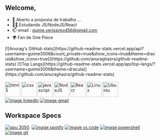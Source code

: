 ## Welcome,

- 🤝 Aberto a proposta de trabalho ...
- 🧑‍💻 Estudando JS/NodeJS/React
- 📫 email : guime.verissimo456@gmail.com
- 🌍 Fan de One Piece

<div>
    [![Anurag's GitHub stats](https://github-readme-stats.vercel.app/api?username=guime3006&count_private=true&show_icons=true&theme=dracula&show_icons=true)](https://github.com/anuraghazra/github-readme-stats)
    [![Top Langs](https://github-readme-stats.vercel.app/api/top-langs/?username=guime3006&theme=dracula)](https://github.com/anuraghazra/github-readme-stats)
</div>

<div style="display: inline-block;"><br>
    <img alt="html5" height="50" width="50" src="https://cdn.jsdelivr.net/gh/devicons/devicon/icons/html5/html5-original-wordmark.svg"/>
    <img alt="css" height="50" width="50" src="https://cdn.jsdelivr.net/gh/devicons/devicon/icons/css3/css3-original-wordmark.svg" />
    <img alt="javascript" height="50" width="50" src="https://cdn.jsdelivr.net/gh/devicons/devicon/icons/javascript/javascript-original.svg" />
    <img alt="NodeJS" height="50" width="50" src="https://cdn.jsdelivr.net/gh/devicons/devicon/icons/nodejs/nodejs-original.svg" />
    <img alt="React" height="50" width="50" src="https://cdn.jsdelivr.net/gh/devicons/devicon/icons/react/react-original-wordmark.svg" />
    <img alt="Linux" height="50" width="50" src="https://cdn.jsdelivr.net/gh/devicons/devicon/icons/linux/linux-original.svg" />
    <img alt="Ubuntu" height="50" width="50" src="https://cdn.jsdelivr.net/gh/devicons/devicon/icons/ubuntu/ubuntu-plain-wordmark.svg" />       
</div>
  
 <br>
 <a href="https://www.linkedin.com/in/guilherme-ver%C3%ADssimo-7a6b54136/" target="_blank"> <img src="https://img.shields.io/badge/LinkedIn-0077B5?style=for-the-badge&logo=linkedin&logoColor=white" alt="image linkedln"      target="_blank"></a>
 <a href="mailto:guime.verissimo456@gmail.com" target="_blank"> <img src="https://img.shields.io/badge/Gmail-D14836?style=for-the-badge&logo=gmail&logoColor=white" alt="image gmail"></a> 

## Workspace Specs

<div>
    <a href="#"><img src="https://img.shields.io/badge/NVIDIA-GTX3050-76B900?style=for-the-badge&logo=nvidia&logoColor=white" alt="gpu 3050" target="_blank"></a>
    <a href="#"> <img src="https://img.shields.io/badge/AMD-Ryzen_5_5500-ED1C24?style=for-the-badge&logo=amd&logoColor=white" alt="" target="_blank"></a>
    <a href="https://open.spotify.com/user/guime.verissimo456?si=4892690246c34d8f" target="_blank"> <img src="https://img.shields.io/badge/Spotify-1ED760?&style=for-the-badge&logo=spotify&logoColor=white" alt="image spotify" target="_blank"></a>
    <a href="#"> <img src="https://img.shields.io/badge/Visual_Studio_Code-0078D4?style=for-the-badge&logo=visual%20studio%20code&logoColor=white" alt="image vs code"></a>
    <a href="#"> <img src="https://img.shields.io/badge/powershell-5391FE?style=for-the-badge&logo=powershell&logoColor=white" alt="image powershell" target="_blank"> </a>
    <a href="#"> <img src="https://img.shields.io/badge/GIT-E44C30?style=for-the-badge&logo=git&logoColor=white" alt="image git" target="_blank"> </a>
</div>


